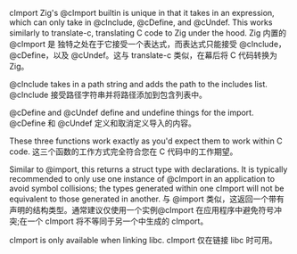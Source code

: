 cImport
Zig's @cImport builtin is unique in that it takes in an expression, which can only take in @cInclude, @cDefine, and @cUndef. This works similarly to translate-c, translating C code to Zig under the hood.
Zig 内置的 @cImport 是 独特之处在于它接受一个表达式，而表达式只能接受 @cInclude， @cDefine，以及 @cUndef。这与 translate-c 类似，在幕后将 C 代码转换为 Zig。

@cInclude takes in a path string and adds the path to the includes list.
@cInclude 接受路径字符串并将路径添加到包含列表中。

@cDefine and @cUndef define and undefine things for the import.
@cDefine 和 @cUndef 定义和取消定义导入的内容。

These three functions work exactly as you'd expect them to work within C code.
这三个函数的工作方式完全符合您在 C 代码中的工作期望。

Similar to @import, this returns a struct type with declarations. It is typically recommended to only use one instance of @cImport in an application to avoid symbol collisions; the types generated within one cImport will not be equivalent to those generated in another.
与 @import 类似，这返回一个带有声明的结构类型。通常建议仅使用一个实例@cImport 在应用程序中避免符号冲突;在一个 cImport 将不等同于另一个中生成的 cImport。

cImport is only available when linking libc.
cImport 仅在链接 libc 时可用。